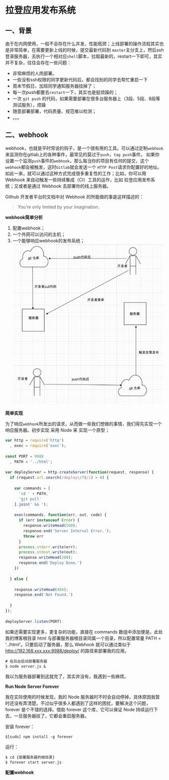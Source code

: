 # 拉登应用发布系统
## 一、背景
  由于在内网使用，一般不会存在什么并发，性能瓶颈；上线部署的操作流程其实也是非常简单，在需要更新上线的时候，提交最新代码到 `master`主分支上，然后ssh登录服务器，去执行一个相对应`shell`脚本，拉取最新的，restart一下即可，其实并不复杂，往往会存在一些问题：
- 非常麻烦的人肉部署。
- 一些没有ssh权限的同学更新代码后，都会找别的同学去帮忙重启一下
- 周末节假日，加班同学通知服务器挂掉了；
- 每一次push都要去`restart`一下，其实也是挺烦躁的；
- 一次 `git push` 的代码，如果需要部署在很多台服务器上（3段、5段、8段等测试服务），烦躁
- 随意部署部署，代码质量、规范难以检测；
- 。。。


## 二、webhook
webhook，也就是平时常说的钩子，是一个很有用的工具。可以通过定制`webhook`来监测你在gitlab上的各种事件，最常见的莫过于`push`，`tag push`事件。
如果你设置一个监测`push`事件的`webhook`，那么每当你的项目有任何的提交，这个 `webhook`都会被触发，这时`Gitlab`就会发送一个 `HTTP Post`请求你配置好的地址。
如此一来，就可以通过这种方式完成很多重复性的工作；比如，你可以用 Webhook 来自动触发一些持续集成（CI）工具的运作，比如 拉登应用发布系统；又或者是通过 Webhook 去部署你的线上服务器。

Github 开发者平台的文档中对 Webhook 的所能做的事是这样描述的：
> You’re only limited by your imagination.

**webhook简单分析** 

1. 配置webhook；
2. 一个外网可以访问的主机；
3. 一个能够响应webhook的发布系统；
![webhook工作流](./images/push.jpg)

**简单实现**

  为了响应`webhook`所发出的请求，从而做一些我们想做的事情，我们得先实现一个响应服务器。初步实现 采用 Node 来
实现一个原型；
```javascript
var http = require('http')
  , exec = require('exec');

const PORT = 9988
  , PATH = '../html';

var deployServer = http.createServer(function(request, response) {
  if (request.url.search(/deploy\/?$/i) > 0) {

    var commands = [
      'cd ' + PATH,
      'git pull'
    ].join(' && ');

    exec(commands, function(err, out, code) {
      if (err instanceof Error) {
        response.writeHead(500);
        response.end('Server Internal Error.');
        throw err
      }
      process.stderr.write(err);
      process.stdout.write(out);
      response.writeHead(200);
      response.end('Deploy Done.')
    })

  } else {

    response.writeHead(404);
    response.end('Not Found.')

  }
});

deployServer.listen(PORT)
```   
如果还需要实现更多，更复杂的功能，直接在 commands 数组中添加便是。此处我的博客根目录 html 与部署服务器根目录同属一个目录，所以配置常量 PATH = '../html'。只要启动了服务器，那么 Webhook 就可以通过类似于 http://192.168.xxx.xxx:9988/deploy/ 的路径来部署我的应用。
```
# 在后台启动部署服务器
$ node server.js &
```
我以为服务器部署到这就完了，其实并没有，我遇到一些麻烦。

**Run Node Server Forever**

我在实际使用的时候发现，我的 Node 服务器时不时会自动停掉，具体原因我暂时还没有弄清楚。不过似乎很多人都遇到了这样的困扰，要解决这个问题，forever 是个不错的选择。借助 forever 这个库，它可以保证 Node 持续运行下去，一旦服务器挂了，它都会重启服务器。

安装 forever：
```
$[sudo] npm install -g forever
```
运行：
```
$ cd {部署服务器的根目录}
$ forever start server.js
```
**配置webhook**



